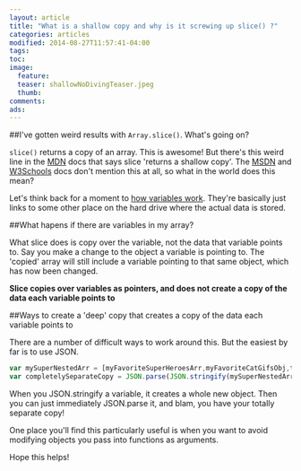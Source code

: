 ```yaml
---
layout: article
title: "What is a shallow copy and why is it screwing up slice() ?"
categories: articles
modified: 2014-08-27T11:57:41-04:00
tags: 
toc: 
image:
  feature: 
  teaser: shallowNoDivingTeaser.jpeg
  thumb:
comments: 
ads: 
---
```


##I've gotten weird results with `Array.slice()`. What's going on? 

`slice()` returns a copy of an array. This is awesome! But there's this weird line in the [MDN](https://developer.mozilla.org/en-US/docs/Web/JavaScript/Reference/Global_Objects/Array/slice) docs that says slice 'returns a shallow copy'. The [MSDN](http://msdn.microsoft.com/en-us/library/ie/tkcsy6fe(v=vs.94).aspx) and [W3Schools](http://www.w3schools.com/jsref/jsref_slice_array.asp) docs don't mention this at all, so what in the world does this mean? 

Let's think back for a moment to [how variables work](http://prestonparry.com/articles/VariableNamesAsLinks/). They're basically just links to some other place on the hard drive where the actual data is stored. 

##What hapens if there are variables in my array?

What slice does is copy over the variable, not the data that variable points to. Say you make a change to the object a variable is pointing to. The 'copied' array will still include a variable pointing to that same object, which has now been changed. 

**Slice copies over variables as pointers, and does not create a copy of the data each variable points to**

##Ways to create a 'deep' copy that creates a copy of the data each variable points to

There are a number of difficult ways to work around this. But the easiest by far is to use JSON. 
```javascript
var mySuperNestedArr = [myFavoriteSuperHeroesArr,myFavoriteCatGifsObj,taySwiftsEntireCatalogueObj];
var completelySeparateCopy = JSON.parse(JSON.stringify(mySuperNestedArr));
```

When you JSON.stringify a variable, it creates a whole new object. Then you can just immediately JSON.parse it, and blam, you have your totally separate copy! 

One place you'll find this particularly useful is when you want to avoid modifying objects you pass into functions as arguments.

Hope this helps!